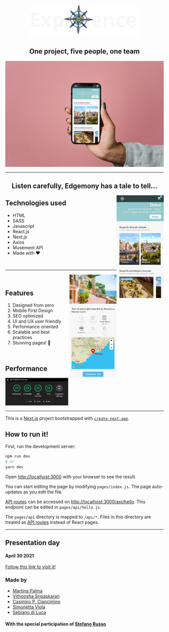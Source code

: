 <p align="center">
  <img src="./public/logo-light.svg" alt="explorience" width=350/>
</p>

<h2 align="center">One project, five people, one team</h2>

<p align="center">
  <img src="./public/mobile3.jpg" alt="explorience"/>
</p>

<hr>

<h2 align="center">Listen carefully, Edgemony has a tale to tell...</h2>
<img align="right" src="./public/mobile1.jpeg" alt="explorience" width=150/>

<h2>Technologies used</h2>
  <ul>
    <li>HTML</li>
    <li>SASS</li>
    <li>Javascript</li>
    <li>React.js</li>
    <li>Next.js</li>
    <li>Axios</li>
    <li>Musement API</li>
    <li>Made with ❤️</li>
  </ul>

<br>
<hr>

<img align="right" src="./public/mobile2.jpeg" alt="less-than-3" width=150/>

<br>

<h2>Features</h2>
<ol>
  <li>Designed from zero</li>
  <li>Mobile First Design</li>
  <li>SEO optimized</li>
  <li>UI and UX user friendly</li>
  <li>Performance oriented</li>
  <li>Scalable and best practices</li>
  <li>Stunning pages! 🤩</li>
</ol>

<br>
<h2>Performance</h2>
  <img width="200" src="./public/score.jpeg" alt="casiimir-buymeacoffee">

<hr>

This is a [Next.js](https://nextjs.org/) project bootstrapped with [`create-next-app`](https://github.com/vercel/next.js/tree/canary/packages/create-next-app).

## How to run it!

First, run the development server:

```bash
npm run dev
# or
yarn dev
```

Open [http://localhost:3000](http://localhost:3000) with your browser to see the result.

You can start editing the page by modifying `pages/index.js`. The page auto-updates as you edit the file.

[API routes](https://nextjs.org/docs/api-routes/introduction) can be accessed on [http://localhost:3000/api/hello](http://localhost:3000/api/hello). This endpoint can be edited in `pages/api/hello.js`.

The `pages/api` directory is mapped to `/api/*`. Files in this directory are treated as [API routes](https://nextjs.org/docs/api-routes/introduction) instead of React pages.

<hr>

## Presentation day

<h4>April 30 2021</h4>
<a href="https://explorience.vercel.app">Follow this link to visit it!</a>

<h3>Made by</h3>
<ul>
  <li>
    <a href="https://github.com/MartinaPalma">
      Martina Palma
    </a>
  </li>
  <li>
    <a href="https://github.com/Vithoosha">
      Vithoosha Sripaskaran
    </a>
  </li>
  <li>
    <a href="https://github.com/casiimir">
      Casimiro P. Ciancimino
    </a>
  </li>
  <li>
    <a href="https://github.com/simonettaviola">
      Simonetta Viola
    </a>
  </li>
  <li>
    <a href="https://github.com/sebianodiluca">
      Sebiano di Luca
    </a>
  </li>
</ul>

<h4>With the special participation of
  <a href="https://github.com/ilPhil"> 
    Stefano Russo
  </a>
</h4>
